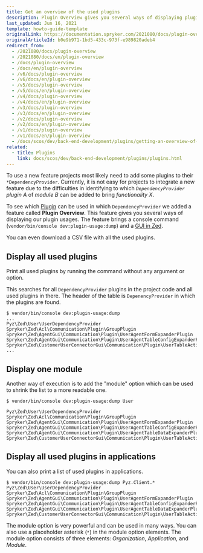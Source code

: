 ```yaml
---
title: Get an overview of the used plugins
description: Plugin Overview gives you several ways of displaying plugin usages.
last_updated: Jun 16, 2021
template: howto-guide-template
originalLink: https://documentation.spryker.com/2021080/docs/plugin-overview
originalArticleId: b0e9b971-1bd5-433c-973f-e989820adeb4
redirect_from:
  - /2021080/docs/plugin-overview
  - /2021080/docs/en/plugin-overview
  - /docs/plugin-overview
  - /docs/en/plugin-overview
  - /v6/docs/plugin-overview
  - /v6/docs/en/plugin-overview
  - /v5/docs/plugin-overview
  - /v5/docs/en/plugin-overview
  - /v4/docs/plugin-overview
  - /v4/docs/en/plugin-overview
  - /v3/docs/plugin-overview
  - /v3/docs/en/plugin-overview
  - /v2/docs/plugin-overview
  - /v2/docs/en/plugin-overview
  - /v1/docs/plugin-overview
  - /v1/docs/en/plugin-overview
  - /docs/scos/dev/back-end-development/plugins/getting-an-overview-of-the-used-plugins.html
related:
  - title: Plugins
    link: docs/scos/dev/back-end-development/plugins/plugins.html
---
```


To use a new feature projects most likely need to add some plugins to their `*DependencyProvider`. Currently, it is not easy for projects to integrate a new feature due to the difficulties in identifying to which *`DependencyProvider` plugin A* of *module B* can be added to bring *functionality X*.

To see which [Plugin](/docs/scos/dev/back-end-development/plugins/plugins.html) can be used in which `DependencyProvider` we added a feature called **Plugin Overview**. This feature gives you several ways of displaying our plugin usages. The feature brings a console command (`vendor/bin/console dev:plugin-usage:dump`) and a [GUI in Zed](https://zed.mysprykershop.com/development/dependency-provider-plugin-usage).

You can even download a CSV file with all the used plugins.

## Display all used plugins

Print all used plugins by running the command without any argument or option.

This searches for all `DependencyProvider` plugins in the project code and all used plugins in there. The header of the table is `DepenencyProvider` in which the plugins are found.

```
$ vendor/bin/console dev:plugin-usage:dump
...
Pyz\Zed\User\UserDependencyProvider
Spryker\Zed\Acl\Communication\Plugin\GroupPlugin 
Spryker\Zed\AgentGui\Communication\Plugin\UserAgentFormExpanderPlugin  
Spryker\Zed\AgentGui\Communication\Plugin\UserAgentTableConfigExpanderPlugin 
Spryker\Zed\CustomerUserConnectorGui\Communication\Plugin\UserTableActionExpanderPlugin 
...
```

## Display one module

Another way of execution is to add the "module" option which can be used to shrink the list to a more readable one.

```
$ vendor/bin/console dev:plugin-usage:dump User
 
Pyz\Zed\User\UserDependencyProvider  
Spryker\Zed\Acl\Communication\Plugin\GroupPlugin 
Spryker\Zed\AgentGui\Communication\Plugin\UserAgentFormExpanderPlugin
Spryker\Zed\AgentGui\Communication\Plugin\UserAgentTableConfigExpanderPlugin 
Spryker\Zed\AgentGui\Communication\Plugin\UserAgentTableDataExpanderPlugin 
Spryker\Zed\CustomerUserConnectorGui\Communication\Plugin\UserTableActionExpanderPlugin
```

## Display all used plugins in applications

You can also print a list of used plugins in applications.

```
$ vendor/bin/console dev:plugin-usage:dump Pyz.Client.*
Pyz\Zed\User\UserDependencyProvider
Spryker\Zed\Acl\Communication\Plugin\GroupPlugin  
Spryker\Zed\AgentGui\Communication\Plugin\UserAgentFormExpanderPlugin  
Spryker\Zed\AgentGui\Communication\Plugin\UserAgentTableConfigExpanderPlugin 
Spryker\Zed\AgentGui\Communication\Plugin\UserAgentTableDataExpanderPlugin
Spryker\Zed\CustomerUserConnectorGui\Communication\Plugin\UserTableActionExpanderPlugin
```

The module option is very powerful and can be used in many ways. You can also use a placeholder asterisk (`*`) in the module option elements. The module option consists of three elements: *Organization*, *Application*, and *Module*.